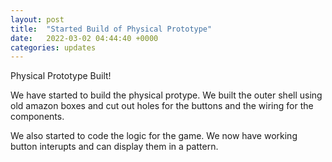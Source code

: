 ```yaml
---
layout: post
title:  "Started Build of Physical Prototype"
date:   2022-03-02 04:44:40 +0000
categories: updates
---
```


Physical Prototype Built!

We have started to build the physical protype. We built the outer shell using old amazon boxes and cut out holes for the buttons and the wiring for the components.

We also started to code the logic for the game. We now have working button interupts and can display them in a pattern.

